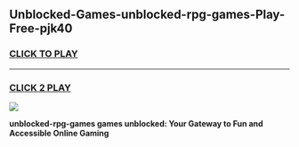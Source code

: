 
## Unblocked-Games-unblocked-rpg-games-Play-Free-pjk40
<h3>
<a href="https://premium76.site?title=unblocked-rpg-games&ref=19M">CLICK TO PLAY</a></h3>
<hr>

<h3>
<a href="https://premium76.site?title=unblocked-rpg-games&ref=19M">CLICK 2 PLAY</a>
  
</h3>

<a href="https://premium76.site?title=unblocked-rpg-games&ref=19M"><img src="https://clearcache.store/games.png"></a>


**unblocked-rpg-games games unblocked: Your Gateway to Fun and Accessible Online Gaming**
